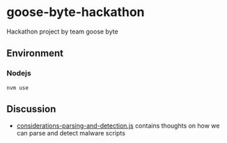 # goose-byte-hackathon
Hackathon project by team goose byte

## Environment

### Nodejs
`nvm use`

## Discussion
- [considerations-parsing-and-detection.js](considerations-parsing-and-detection.js) contains thoughts on how we can parse and detect malware scripts 
 